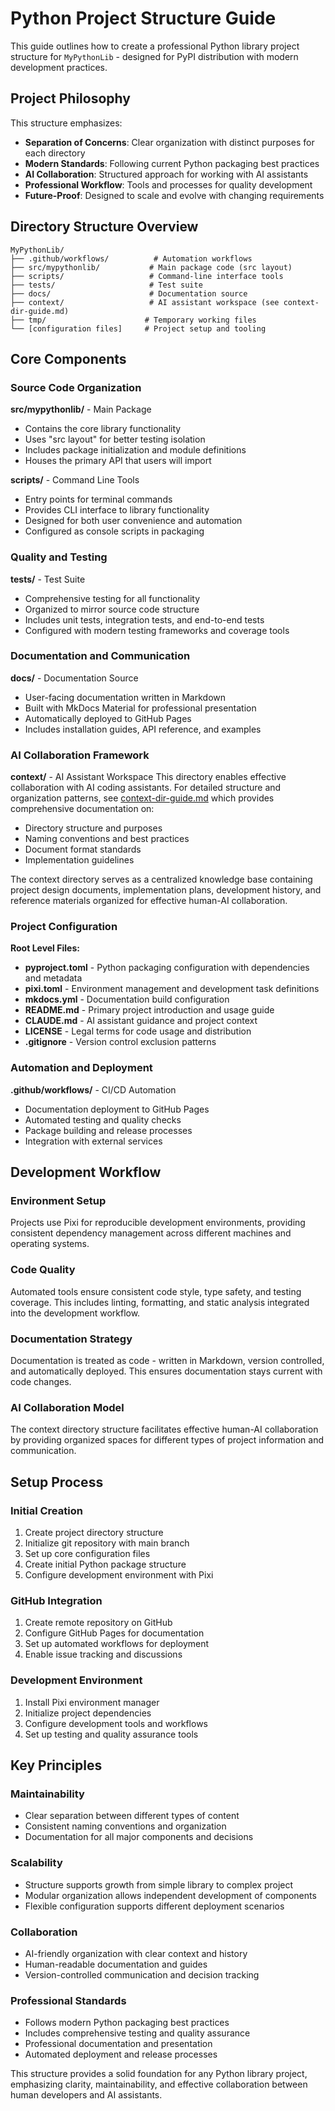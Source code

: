 # Python Project Structure Guide

This guide outlines how to create a professional Python library project structure for `MyPythonLib` - designed for PyPI distribution with modern development practices.

## Project Philosophy

This structure emphasizes:
- **Separation of Concerns**: Clear organization with distinct purposes for each directory
- **Modern Standards**: Following current Python packaging best practices
- **AI Collaboration**: Structured approach for working with AI assistants
- **Professional Workflow**: Tools and processes for quality development
- **Future-Proof**: Designed to scale and evolve with changing requirements

## Directory Structure Overview

```
MyPythonLib/
├── .github/workflows/          # Automation workflows
├── src/mypythonlib/           # Main package code (src layout)
├── scripts/                   # Command-line interface tools
├── tests/                     # Test suite
├── docs/                      # Documentation source
├── context/                   # AI assistant workspace (see context-dir-guide.md)
├── tmp/                      # Temporary working files
└── [configuration files]     # Project setup and tooling
```

## Core Components

### Source Code Organization

**src/mypythonlib/** - Main Package
- Contains the core library functionality
- Uses "src layout" for better testing isolation
- Includes package initialization and module definitions
- Houses the primary API that users will import

**scripts/** - Command Line Tools
- Entry points for terminal commands
- Provides CLI interface to library functionality
- Designed for both user convenience and automation
- Configured as console scripts in packaging

### Quality and Testing

**tests/** - Test Suite
- Comprehensive testing for all functionality
- Organized to mirror source code structure
- Includes unit tests, integration tests, and end-to-end tests
- Configured with modern testing frameworks and coverage tools

### Documentation and Communication

**docs/** - Documentation Source
- User-facing documentation written in Markdown
- Built with MkDocs Material for professional presentation
- Automatically deployed to GitHub Pages
- Includes installation guides, API reference, and examples

### AI Collaboration Framework

**context/** - AI Assistant Workspace
This directory enables effective collaboration with AI coding assistants. For detailed structure and organization patterns, see [context-dir-guide.md](context-dir-guide.md) which provides comprehensive documentation on:
- Directory structure and purposes
- Naming conventions and best practices  
- Document format standards
- Implementation guidelines

The context directory serves as a centralized knowledge base containing project design documents, implementation plans, development history, and reference materials organized for effective human-AI collaboration.

### Project Configuration

**Root Level Files:**
- **pyproject.toml** - Python packaging configuration with dependencies and metadata
- **pixi.toml** - Environment management and development task definitions
- **mkdocs.yml** - Documentation build configuration
- **README.md** - Primary project introduction and usage guide
- **CLAUDE.md** - AI assistant guidance and project context
- **LICENSE** - Legal terms for code usage and distribution
- **.gitignore** - Version control exclusion patterns

### Automation and Deployment

**.github/workflows/** - CI/CD Automation
- Documentation deployment to GitHub Pages
- Automated testing and quality checks
- Package building and release processes
- Integration with external services

## Development Workflow

### Environment Setup
Projects use Pixi for reproducible development environments, providing consistent dependency management across different machines and operating systems.

### Code Quality
Automated tools ensure consistent code style, type safety, and testing coverage. This includes linting, formatting, and static analysis integrated into the development workflow.

### Documentation Strategy
Documentation is treated as code - written in Markdown, version controlled, and automatically deployed. This ensures documentation stays current with code changes.

### AI Collaboration Model
The context directory structure facilitates effective human-AI collaboration by providing organized spaces for different types of project information and communication.

## Setup Process

### Initial Creation
1. Create project directory structure
2. Initialize git repository with main branch
3. Set up core configuration files
4. Create initial Python package structure
5. Configure development environment with Pixi

### GitHub Integration
1. Create remote repository on GitHub
2. Configure GitHub Pages for documentation
3. Set up automated workflows for deployment
4. Enable issue tracking and discussions

### Development Environment
1. Install Pixi environment manager
2. Initialize project dependencies
3. Configure development tools and workflows
4. Set up testing and quality assurance tools

## Key Principles

### Maintainability
- Clear separation between different types of content
- Consistent naming conventions and organization
- Documentation for all major components and decisions

### Scalability
- Structure supports growth from simple library to complex project
- Modular organization allows independent development of components
- Flexible configuration supports different deployment scenarios

### Collaboration
- AI-friendly organization with clear context and history
- Human-readable documentation and guides
- Version-controlled communication and decision tracking

### Professional Standards
- Follows modern Python packaging best practices
- Includes comprehensive testing and quality assurance
- Professional documentation and presentation
- Automated deployment and release processes

This structure provides a solid foundation for any Python library project, emphasizing clarity, maintainability, and effective collaboration between human developers and AI assistants.
